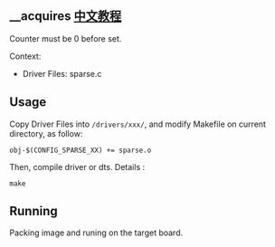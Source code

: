 \_\_acquires [中文教程](https://biscuitos.github.io/blog/SPARSE___acquires/)
----------------------------------

Counter must be 0 before set.

Context:

* Driver Files: sparse.c

## Usage

Copy Driver Files into `/drivers/xxx/`, and modify Makefile on current 
directory, as follow:

```
obj-$(CONFIG_SPARSE_XX) += sparse.o
```

Then, compile driver or dts. Details :

```
make
```

## Running

Packing image and runing on the target board.
